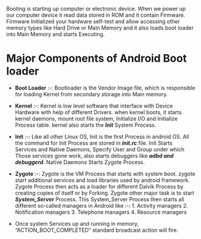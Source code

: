 Booting is starting up computer or electronic device. When we power up our computer device it read data stored in ROM and it contain Firmware. Firmware Initialized your hardware self-test and allow accessing other memory types like Hard Drive or Main Memory and it also loads boot loader into Main Memory and starts Executing.

# Major Components of Android Boot loader
   - **Boot Loader** :-: Bootloader is the Vendor Image file, which is responsible for loading Kernel from secondary storage into Main memory.

   - **Kernel** :-: Kernel is low level software that interface with Device Hardware with help of different Drivers. when kernel boots, it starts kernel daemons, mount root file system, Initialize I/O and Initialize Process table. kernel also starts the ***Init*** System Process.

   - **Init** :-: Like all other Linux OS, Init is the first Process in android OS. All the command for Init Process are stored in ***init.rc*** file. Init Starts Services and Native Daemons, Specify User and Group under which Those services gone work, also starts debuggers like ***adbd and debuggerd***. Native Daemons Starts Zygote Process.

   - **Zygote** :-: Zygote is the VM Process that starts with system boot. zygote start additional services and load libraries used by android framework. Zygote Process then acts as a loader for different Dalvik Process by creating copies of itself or by Forking. Zygote other major task is to start ***System_Server*** Process. This System_Server Process then starts all different so-called managers in Android like :-:
         1. Activity managers
         2. Notification managers
         3. Telephone managers
         4. Resource managers

   - Once system Services up and running in memory, “ACTION_BOOT_COMPLETED” standard broadcast action will fire.
